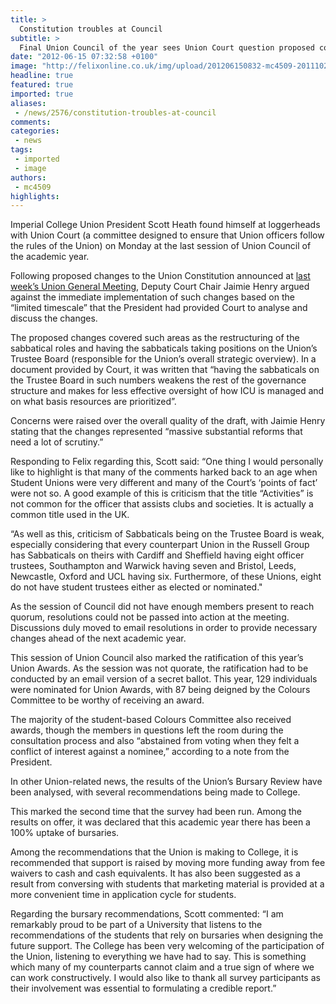 ```yaml
---
title: >
  Constitution troubles at Council
subtitle: >
  Final Union Council of the year sees Union Court question proposed constitution changes
date: "2012-06-15 07:32:58 +0100"
image: "http://felixonline.co.uk/img/upload/201206150832-mc4509-201110272007-felix-img_6764.jpg"
headline: true
featured: true
imported: true
aliases:
 - /news/2576/constitution-troubles-at-council
comments:
categories:
 - news
tags:
 - imported
 - image
authors:
 - mc4509
highlights:
---
```


Imperial College Union President Scott Heath found himself at loggerheads with Union Court (a committee designed to ensure that Union officers follow the rules of the Union) on Monday at the last session of Union Council of the academic year.

Following proposed changes to the Union Constitution announced at [last week’s Union General Meeting](http://felixonline.co.uk/news/2542/low-turnout-for-general-meeting/), Deputy Court Chair Jaimie Henry argued against the immediate implementation of such changes based on the “limited timescale” that the President had provided Court to analyse and discuss the changes.

The proposed changes covered such areas as the restructuring of the sabbatical roles and having the sabbaticals taking positions on the Union’s Trustee Board (responsible for the Union’s overall strategic overview). In a document provided by Court, it was written that “having the sabbaticals
 on the Trustee Board in such numbers weakens the rest of the governance structure and makes for less effective oversight of how ICU is managed and on what basis resources are prioritized”.

Concerns were raised over the overall quality of the draft, with Jaimie Henry stating that the changes
 represented “massive substantial reforms that need a lot of scrutiny.”

Responding to Felix regarding this, Scott said: “One thing I would personally like to highlight is that many of the comments harked back to an age when Student Unions were very different and many of the Court’s ‘points of fact’ were not so. A good example of this is criticism that the title “Activities” is not common for the officer that assists clubs and societies. It is actually a common title used in the
 UK.

“As well as this, criticism of Sabbaticals being on the Trustee Board is weak, especially considering that every counterpart Union in the Russell Group has Sabbaticals on theirs with Cardiff and Sheffield having eight officer trustees, Southampton and Warwick having seven and Bristol, Leeds,
 Newcastle, Oxford and UCL having six. Furthermore, of these Unions, eight do not have student trustees either as elected or nominated."

As the session of Council did not have enough members present to reach quorum, resolutions could not be passed into action at the meeting. Discussions duly moved to email resolutions
 in order to provide necessary changes ahead of the next academic year.

This session of Union Council also marked the ratification of this year’s Union Awards. As the session was not quorate, the ratification had to be conducted by an email version of a secret ballot. This year, 129 individuals were nominated for Union Awards, with 87 being deigned by the Colours Committee to be worthy of receiving an award.

The majority of the student-based Colours Committee also received awards, though the members in questions left the room during the consultation process and also “abstained from voting when they felt a conflict of interest against a nominee,” according to a note from the President.

In other Union-related news, the results of the Union’s Bursary Review have been analysed, with several recommendations being made to College.

This marked the second time that the survey had been run. Among the results on offer, it was declared that this academic year there has been a 100% uptake of bursaries.

Among the recommendations that the Union is making to College, it is recommended that support is raised by moving more funding away from fee waivers to cash and cash equivalents. It has also been suggested as a result from conversing with students that marketing material is provided at
 a more convenient time in application cycle for students.

Regarding the bursary recommendations, Scott commented: “I am remarkably proud to be part of a University that listens to the recommendations of the students that rely on bursaries when designing the future support. The College has been very welcoming of the participation of the Union, listening to everything we have had to say. This is something which many of my counterparts cannot claim and a true sign of where we can work constructively. I would also like to thank all survey participants as their involvement was essential to formulating a credible report.”
